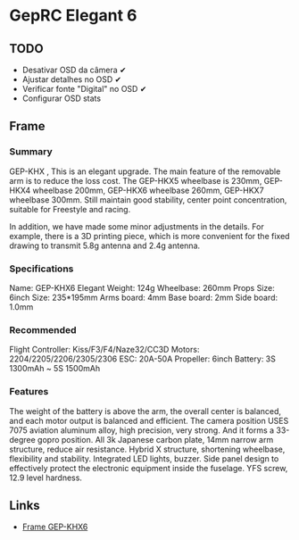 # GepRC Elegant 6

## TODO

- Desativar OSD da câmera ✔
- Ajustar detalhes no OSD ✔
- Verificar fonte "Digital" no OSD ✔
- Configurar OSD stats

## Frame

### Summary

GEP-KHX , This is an elegant upgrade. The main feature of the removable arm is to reduce the loss cost. The GEP-HKX5 wheelbase is 230mm, GEP-HKX4 wheelbase 200mm, GEP-HKX6 wheelbase 260mm, GEP-HKX7 wheelbase 300mm. Still maintain good stability, center point concentration, suitable for Freestyle and racing.

In addition, we have made some minor adjustments in the details. For example, there is a 3D printing piece, which is more convenient for the fixed drawing to transmit 5.8g antenna and 2.4g antenna.

### Specifications

Name: GEP-KHX6 Elegant
Weight: 124g
Wheelbase: 260mm
Props Size: 6inch
Size: 235*195mm
Arms board: 4mm
Base board: 2mm
Side board: 1.0mm

### Recommended

Flight Controller: Kiss/F3/F4/Naze32/CC3D
Motors: 2204/2205/2206/2305/2306
ESC: 20A-50A
Propeller: 6inch
Battery: 3S 1300mAh ~ 5S 1500mAh

### Features

The weight of the battery is above the arm, the overall center is balanced, and each motor output is balanced and efficient.
The camera position USES 7075 aviation aluminum alloy, high precision, very strong. And it forms a 33-degree gopro position.
All 3k Japanese carbon plate, 14mm narrow arm structure, reduce air resistance.
Hybrid X structure, shortening wheelbase, flexibility and stability.
Integrated LED lights, buzzer.
Side panel design to effectively protect the electronic equipment inside the fuselage.
YFS screw, 12.9 level hardness.

## Links

- [Frame GEP-KHX6](https://web.archive.org/web/20211021202536/https://geprc.com/product/gep-khx6-elegant-frame/)

